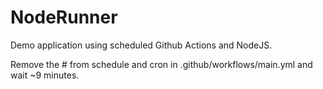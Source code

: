 # NodeRunner

Demo application using scheduled Github Actions and NodeJS.

Remove the # from schedule and cron in .github/workflows/main.yml and wait ~9 minutes.
